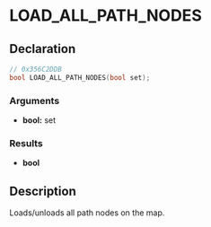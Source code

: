 # LOAD_ALL_PATH_NODES

## Declaration
```cpp
// 0x356C2DDB
bool LOAD_ALL_PATH_NODES(bool set);
```

### Arguments
- **bool:** set

### Results
- **bool**

## Description
Loads/unloads all path nodes on the map.